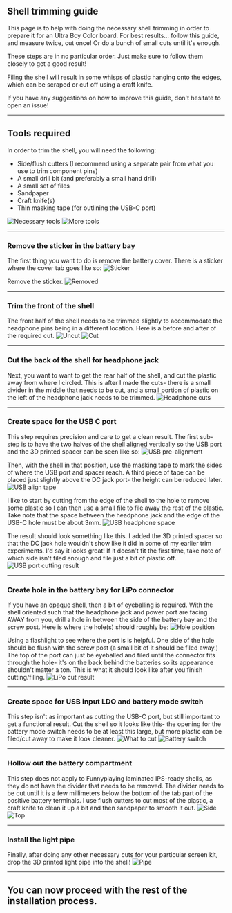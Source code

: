 ## Shell trimming guide
This page is to help with doing the necessary shell trimming in order to prepare it for an Ultra Boy Color board. For best results... follow this guide, and measure twice, cut once! Or do a bunch of small cuts until it's enough.

These steps are in no particular order. Just make sure to follow them closely to get a good result!

Filing the shell will result in some whisps of plastic hanging onto the edges, which can be scraped or cut off using a craft knife.

If you have any suggestions on how to improve this guide, don't hesitate to open an issue!

---

## Tools required
In order to trim the shell, you will need the following:

- Side/flush cutters (I recommend using a separate pair from what you use to trim component pins)
- A small drill bit (and preferably a small hand drill)
- A small set of files
- Sandpaper
- Craft knife(s)
- Thin masking tape (for outlining the USB-C port)

![Necessary tools](images/tools_1.jpg)
![More tools](images/tools_2.jpg)

---

### Remove the sticker in the battery bay
The first thing you want to do is remove the battery cover. There is a sticker where the cover tab goes like so:
![Sticker](images/batterybay_uncut.jpg)

Remove the sticker.
![Removed](images/batterybay_nosticker.jpg)

---

### Trim the front of the shell
The front half of the shell needs to be trimmed slightly to accommodate the headphone pins being in a different location. Here is a before and after of the required cut.
![Uncut](images/shell_front_uncut.jpg)
![Cut](images/shell_front_cut.jpg)

---

### Cut the back of the shell for headphone jack
Next, you want to want to get the rear half of the shell, and cut the plastic away from where I circled. This is after I made the cuts- there is a small divider in the middle that needs to be cut, and a small portion of plastic on the left of the headphone jack needs to be trimmed.
![Headphone cuts](images/headphone_cuts.jpg)

---

### Create space for the USB C port
This step requires precision and care to get a clean result. The first sub-step is to have the two halves of the shell aligned vertically so the USB port and the 3D printed spacer can be seen like so:
![USB pre-alignment](images/usb_cut_prealign.jpg)

Then, with the shell in that position, use the masking tape to mark the sides of where the USB port and spacer reach. A third piece of tape can be placed just slightly above the DC jack port- the height can be reduced later.
![USB align tape](images/usb_cut_align_tape.jpg)

I like to start by cutting from the edge of the shell to the hole to remove some plastic so I can then use a small file to file away the rest of the plastic. Take note that the space between the headphone jack and the edge of the USB-C hole must be about 3mm.
![USB headphone space](images/shell_measure.jpg)

The result should look something like this. I added the 3D printed spacer so that the DC jack hole wouldn't show like it did in some of my earlier trim experiments. I'd say it looks great! If it doesn't fit the first time, take note of which side isn't filed enough and file just a bit of plastic off.
![USB port cutting result](images/ports_result.jpg)

---

### Create hole in the battery bay for LiPo connector
If you have an opaque shell, then a bit of eyeballing is required. With the shell oriented such that the headphone jack and power port are facing AWAY from you, drill a hole in between the side of the battery bay and the screw post. Here is where the hole(s) should roughly be:
![Hole position](images/lipoconnector_holes.jpg)

Using a flashlight to see where the port is is helpful. One side of the hole should be flush with the screw post (a small bit of it should be filed away.) The top of the port can just be eyeballed and filed until the connector fits through the hole- it's on the back behind the batteries so its appearance shouldn't matter a ton. This is what it should look like after you finish cutting/filing.
![LiPo cut result](images/lipoconnector_result.jpg)

---

### Create space for USB input LDO and battery mode switch
This step isn't as important as cutting the USB-C port, but still important to get a functional result. Cut the shell so it looks like this- the opening for the battery mode switch needs to be at least this large, but more plastic can be filed/cut away to make it look cleaner.
![What to cut](images/back_cuts_no_lipo.jpg)
![Battery switch](images/batteryswitch_cut.jpg)

---

### Hollow out the battery compartment
This step does not apply to Funnyplaying laminated IPS-ready shells, as they do not have the divider that needs to be removed. The divider needs to be cut until it is a few millimeters below the bottom of the tab part of the positive battery terminals. I use flush cutters to cut most of the plastic, a craft knife to clean it up a bit and then sandpaper to smooth it out.
![Side](images/batterybay_cut_side.jpg)
![Top](images/batterybay_cut_top.jpg)

---

### Install the light pipe
Finally, after doing any other necessary cuts for your particular screen kit, drop the 3D printed light pipe into the shell!
![Pipe](images/light_pipe.jpg)

---

## You can now proceed with the rest of the installation process.
